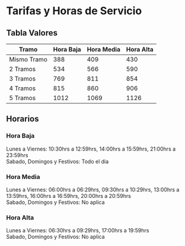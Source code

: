 # Tarifas y Horas de Servicio

## Tabla Valores
| Tramo       | Hora Baja | Hora Media | Hora Alta |
|-------------|-----------|------------|-----------|
| Mismo Tramo | 388       | 409        | 430       |
| 2 Tramos    | 534       | 566        | 590       |
| 3 Tramos    | 769       | 811        | 854       |
| 4 Tramos    | 815       | 860        | 906       |
| 5 Tramos    | 1012      | 1069       | 1126      |

## Horarios

### Hora Baja
Lunes a Viernes: 10:30hrs a 12:59hrs, 14:00hrs a 15:59hrs, 21:00hrs a 23:59hrs<br>
Sabado, Domingos y Festivos: Todo el dia

### Hora Media
Lunes a Viernes: 06:00hrs a 06:29hrs, 09:30hrs a 10:29hrs, 13:00hrs a 13:59hrs, 16:00hrs a 16:59hrs, 20:00hrs a 20:59hrs<br>
Sabado, Domingos y Festivos: No aplica

### Hora Alta
Lunes a Viernes: 06:30hrs a 09:29hrs, 17:00hrs a 19:59hrs<br>
Sabado, Domingos y Festivos: No aplica